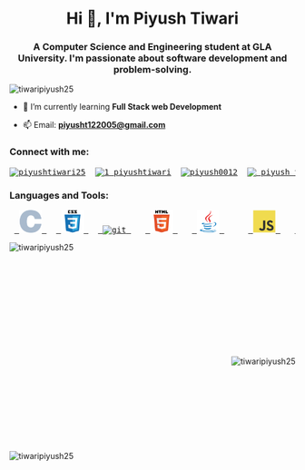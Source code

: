 <h1 align="center">Hi 👋, I'm Piyush Tiwari</h1>
<h3 align="center">A Computer Science and Engineering student at GLA University. I'm passionate about software development and problem-solving.</h3>

<p align="left"> <img src="https://komarev.com/ghpvc/?username=tiwaripiyush25&label=Profile%20views&color=0e75b6&style=flat" alt="tiwaripiyush25" /> </p>

- 🌱 I’m currently learning **Full Stack web Development** 

- 📫 Email: **piyusht122005@gmail.com**

<h3 align="left">Connect with me:</h3>
<pre align="left">
<a href="https://linkedin.com/in/piyushtiwari25" target="blank"><img align="center" src="https://raw.githubusercontent.com/rahuldkjain/github-profile-readme-generator/master/src/images/icons/Social/linked-in-alt.svg" alt="piyushtiwari25" height="30" width="40" /></a>  <a style="margin-left:50"  href="https://instagram.com/1_piyushtiwari" target="blank"><img align="center" src="https://raw.githubusercontent.com/rahuldkjain/github-profile-readme-generator/master/src/images/icons/Social/instagram.svg" alt="1_piyushtiwari" height="30" width="40" /></a>  <a style="margin-left:50" href="https://codeforces.com/profile/piyush0012" target="blank"><img align="center" src="https://raw.githubusercontent.com/rahuldkjain/github-profile-readme-generator/master/src/images/icons/Social/codeforces.svg" alt="piyush0012" height="30" width="40" /></a>  <a style="margin-left:50" href="https://www.leetcode.com/_piyush_tiwari" target="blank"><img align="center" src="https://raw.githubusercontent.com/rahuldkjain/github-profile-readme-generator/master/src/images/icons/Social/leet-code.svg" alt="_piyush_tiwari" height="30" width="40" /></a>  <a href="https://auth.geeksforgeeks.org/user/pt3024ao6" target="blank"><img align="center" src="https://raw.githubusercontent.com/rahuldkjain/github-profile-readme-generator/master/src/images/icons/Social/geeks-for-geeks.svg" alt="pt3024ao6" height="30" width="40" /></a>
</pre>

<h3 align="left">Languages and Tools:</h3>
<pre align="left"> <a href="https://www.cprogramming.com/" target="_blank" rel="noreferrer"> <img src="https://raw.githubusercontent.com/devicons/devicon/master/icons/c/c-original.svg" alt="c" width="40" height="40"/> </a>  <a href="https://www.w3schools.com/css/" target="_blank" rel="noreferrer"> <img src="https://raw.githubusercontent.com/devicons/devicon/master/icons/css3/css3-original-wordmark.svg" alt="css3" width="40" height="40"/> </a>  <a href="https://git-scm.com/" target="_blank" rel="noreferrer"> <img src="https://www.vectorlogo.zone/logos/git-scm/git-scm-icon.svg" alt="git" width="40" height="40"/> </a>   <a href="https://www.w3.org/html/" target="_blank" rel="noreferrer"> <img src="https://raw.githubusercontent.com/devicons/devicon/master/icons/html5/html5-original-wordmark.svg" alt="html5" width="40" height="40"/> </a>   <a href="https://www.java.com" target="_blank" rel="noreferrer"> <img src="https://raw.githubusercontent.com/devicons/devicon/master/icons/java/java-original.svg" alt="java" width="40" height="40"/> </a>     <a href="https://developer.mozilla.org/en-US/docs/Web/JavaScript" target="_blank" rel="noreferrer"> <img src="https://raw.githubusercontent.com/devicons/devicon/master/icons/javascript/javascript-original.svg" alt="javascript" width="40" height="40"/> </a>   <a href="https://www.mysql.com/" target="_blank" rel="noreferrer"> <img src="https://raw.githubusercontent.com/devicons/devicon/master/icons/mysql/mysql-original-wordmark.svg" alt="mysql" width="40" height="40"/> </a>   <a href="https://www.python.org" target="_blank" rel="noreferrer"> <img src="https://raw.githubusercontent.com/devicons/devicon/master/icons/python/python-original.svg" alt="python" width="40" height="40"/> </a> </pre>


<p><img align="left" src="https://github-readme-stats.vercel.app/api?username=tiwaripiyush25&show_icons=true&locale=en" alt="tiwaripiyush25" /></p><br><br><br><br><br><br><br><br><br><br><br>
<p><img  align="right" src="https://github-readme-streak-stats.herokuapp.com/?user=tiwaripiyush25&" alt="tiwaripiyush25" /></p><br><br><br><br><br><br><br><br><br>

<p><img align="" src="https://github-readme-stats.vercel.app/api/top-langs?username=tiwaripiyush25&show_icons=true&locale=en&layout=compact" alt="tiwaripiyush25" /></p>
